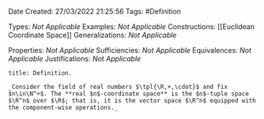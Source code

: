 <div class="topSpace"></div>

Date Created: 27/03/2022 21:25:56
Tags: #Definition

Types: _Not Applicable_
Examples: _Not Applicable_
Constructions: [[Euclidean Coordinate Space]]
Generalizations: _Not Applicable_

Properties: _Not Applicable_
Sufficiencies: _Not Applicable_
Equivalences: _Not Applicable_
Justifications: _Not Applicable_

``` ad-Definition
title: Definition.

_Consider the field of real numbers $\tpl{\R,+,\cdot}$ and fix $n\in\N^+$. The **real $n$-coordinate space** is the $n$-tuple space $\R^n$ over $\R$; that is, it is the vector space $\R^n$ equipped with the component-wise operations._

```
